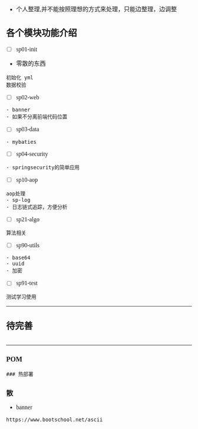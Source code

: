 <font face="Simsun" size=3>

- 个人整理,并不能按照理想的方式来处理，只能边整理，边调整

## 各个模块功能介绍

- [ ] sp01-init
- 零散的东西
~~~
初始化 yml
数据校验
~~~

- [ ] sp02-web

~~~
- banner
- 如果不分离前端代码位置
~~~

- [ ] sp03-data

~~~
- mybaties
~~~


- [ ] sp04-security

~~~
- springsecurity的简单应用

~~~

- [ ] sp10-aop
~~~
aop处理
- sp-log
- 日志链式追踪，方便分析
~~~


- [ ] sp21-algo

~~~
算法相关
~~~


- [ ] sp90-utils

~~~
- base64
- uuid
- 加密
~~~

- [ ] sp91-test

~~~
测试学习使用
~~~

---

## 待完善




~~~

~~~





---

### POM
~~~
### 热部署
~~~

### 散

- banner
~~~
https://www.bootschool.net/ascii

~~~

</font>